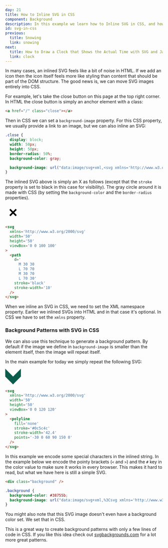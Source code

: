 ```yaml
---
day: 21
title: How to Inline SVG in CSS
component: Background
description: In this example we learn how to Inline SVG in CSS, and how to create background patterns.
id: svg-in-css
previous:
  title: Snowing
  link: snowing
next:
  title: How to Draw a Clock that Shows the Actual Time with SVG and JavaScript
  link: clock
---
```


In many cases, an inlined SVG feels like a bit of noise in HTML. If we add an icon then the icon itself feels more like styling than content that should be part of the DOM structure. The good news is, we can move SVG images entirely into CSS.

For example, let's take the close button on this page at the top right corner. In HTML the close button is simply an anchor element with a class:

```html
<a href="/" class="close"></a>
```

Then in CSS we can set a `background-image` property. For this CSS property, we usually provide a link to an image, but we can also inline an SVG:

```css
.close {
  display: block;
  width: 50px;
  height: 50px;
  border-radius: 50%;
  background-color: gray;

  background-image: url("data:image/svg+xml,<svg xmlns='http://www.w3.org/2000/svg' width='50' height='50' viewBox='0 0 100 100'><path d='M 30 30 L 70 70 M 30 70 L 70 30' stroke='white' stroke-width='10' /></svg>");
}
```

The inlined SVG above is simply an X as follows (except that the `stroke` property is set to black in this case for visibility). The gray circle around it is made with CSS (by setting the `background-color` and the `border-radius` properties).

<div class="grid-200">

<svg xmlns='http://www.w3.org/2000/svg' width='50' height='50' viewBox='0 0 100 100'>
<path d='M 30 30 L 70 70 M 30 70 L 70 30' stroke='black' stroke-width='10' />
</svg>

<!-- prettier-ignore -->
```html
<svg 
  xmlns='http://www.w3.org/2000/svg' 
  width='50' 
  height='50' 
  viewBox='0 0 100 100'
>
  <path 
    d='
      M 30 30 
      L 70 70 
      M 30 70 
      L 70 30'
    stroke='black' 
    stroke-width='10' 
  />
</svg>
```

</div>

When we inline an SVG in CSS, we need to set the XML namespace property. Earlier we inlined SVGs into HTML and in that case it's optional. In CSS we have to set the `xmlns` property.

### Background Patterns with SVG in CSS

We can also use this technique to generate a background pattern. By default if the image we define in `background-image` is smaller than the element itself, then the image will repeat itself.

In the main example for today we simply repeat the following SVG:

<div class="grid-200">

<svg xmlns='http://www.w3.org/2000/svg' width='50' height='50' viewBox='0 0 120 120'><polyline fill="none" stroke="#0c5c4c" stroke-width="42.4" points="-30 0 60 90 150 0"/></svg>

<!-- prettier-ignore -->
```html
<svg 
  xmlns='http://www.w3.org/2000/svg' 
  width='50'
  height='50'
  viewBox='0 0 120 120'
>
  <polyline
    fill='none'
    stroke='#0c5c4c'
    stroke-width='42.4'
    points='-30 0 60 90 150 0'
  />
</svg>
```

</div>

In this example we encode some special characters in the inlined string. In the example below we encode the pointy brackets (`<` and `>`) and the `#` key in the color value to make sure it works in every browser. This makes it hard to read, but what we have here is still a simple SVG.

<div class="code-flex">

```html
<div class="background" />
```

```css
.background {
  background-color: #38755b;
  background-image: url("data:image/svg+xml,%3Csvg xmlns='http://www.w3.org/2000/svg' width='50' height='50' viewBox='0 0 120 120'%3E%3Cpolyline fill='none' stroke='%230c5c4c' stroke-width='42.4' points='-30 0 60 90 150 0' /%3E%3C/svg%3E");
}
```

</div>

You might also note that this SVG image doesn't even have a background color set. We set that in CSS.

This is a great way to create background patterns with only a few lines of code in CSS. If you like this idea check out <a href="https://www.svgbackgrounds.com/" target="_blank" rel="noopener">svgbackgrounds.com</a> for a lot more great patterns.
